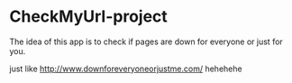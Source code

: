 # CheckMyUrl-project

The idea of this app is to check if pages are down for everyone or just for you.

just like http://www.downforeveryoneorjustme.com/ hehehehe
